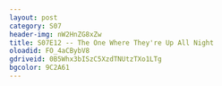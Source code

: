```yaml
---
layout: post 
category: S07 
header-img: nW2HnZG8xZw 
title: S07E12 -- The One Where They're Up All Night 
oloadid: FO_4aCBybV8 
gdriveid: 0B5Whx3bISzC5XzdTNUtzTXo1LTg 
bgcolor: 9C2A61
--- 
```

<!--more--> 

